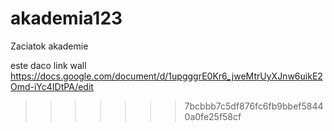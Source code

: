 # akademia123

Zaciatok akademie


este daco link wall https://docs.google.com/document/d/1upgggrE0Kr6_jweMtrUyXJnw6uikE2Omd-iYc4IDtPA/edit
>>>>>>> 7bcbbb7c5df876fc6fb9bbef58440a0fe25f58cf
